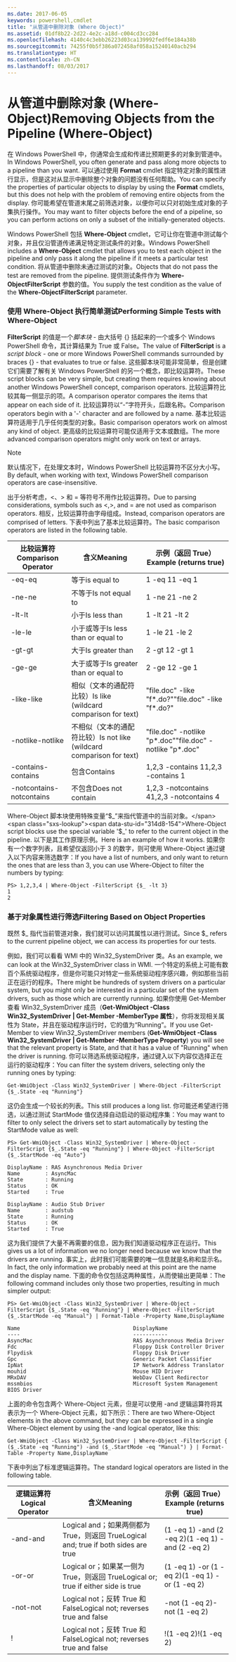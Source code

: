 ```yaml
---
ms.date: 2017-06-05
keywords: powershell,cmdlet
title: "从管道中删除对象 (Where Object)"
ms.assetid: 01df8b22-2d22-4e2c-a18d-c004cd3cc284
ms.openlocfilehash: 4140c4c3ebb26223d03ca139992fedf6e184a38b
ms.sourcegitcommit: 74255f0b5f386a072458af058a15240140acb294
ms.translationtype: HT
ms.contentlocale: zh-CN
ms.lasthandoff: 08/03/2017
---
```

# <a name="removing-objects-from-the-pipeline-where-object"></a><span data-ttu-id="314d8-103">从管道中删除对象 (Where-Object)</span><span class="sxs-lookup"><span data-stu-id="314d8-103">Removing Objects from the Pipeline (Where-Object)</span></span>
<span data-ttu-id="314d8-104">在 Windows PowerShell 中，你通常会生成和传递比预期更多的对象到管道中。</span><span class="sxs-lookup"><span data-stu-id="314d8-104">In Windows PowerShell, you often generate and pass along more objects to a pipeline than you want.</span></span> <span data-ttu-id="314d8-105">可以通过使用 **Format** cmdlet 指定特定对象的属性进行显示，但是这对从显示中删除整个对象的问题没有任何帮助。</span><span class="sxs-lookup"><span data-stu-id="314d8-105">You can specify the properties of particular objects to display by using the **Format** cmdlets, but this does not help with the problem of removing entire objects from the display.</span></span> <span data-ttu-id="314d8-106">你可能希望在管道末尾之前筛选对象，以便你可以只对初始生成对象的子集执行操作。</span><span class="sxs-lookup"><span data-stu-id="314d8-106">You may want to filter objects before the end of a pipeline, so you can perform actions on only a subset of the initially-generated objects.</span></span>

<span data-ttu-id="314d8-107">Windows PowerShell 包括 **Where-Object** cmdlet，它可让你在管道中测试每个对象，并且仅沿管道传递满足特定测试条件的对象。</span><span class="sxs-lookup"><span data-stu-id="314d8-107">Windows PowerShell includes a **Where-Object** cmdlet that allows you to test each object in the pipeline and only pass it along the pipeline if it meets a particular test condition.</span></span> <span data-ttu-id="314d8-108">将从管道中删除未通过测试的对象。</span><span class="sxs-lookup"><span data-stu-id="314d8-108">Objects that do not pass the test are removed from the pipeline.</span></span> <span data-ttu-id="314d8-109">提供测试条件作为 **Where-ObjectFilterScript** 参数的值。</span><span class="sxs-lookup"><span data-stu-id="314d8-109">You supply the test condition as the value of the **Where-ObjectFilterScript** parameter.</span></span>

### <a name="performing-simple-tests-with-where-object"></a><span data-ttu-id="314d8-110">使用 Where-Object 执行简单测试</span><span class="sxs-lookup"><span data-stu-id="314d8-110">Performing Simple Tests with Where-Object</span></span>
<span data-ttu-id="314d8-111">**FilterScript** 的值是一个*脚本块* - 由大括号 {} 括起来的一个或多个 Windows PowerShell 命令，其计算结果为 True 或 False。</span><span class="sxs-lookup"><span data-stu-id="314d8-111">The value of **FilterScript** is a *script block* -  one or more Windows PowerShell commands surrounded by braces {} - that evaluates to true or false.</span></span> <span data-ttu-id="314d8-112">这些脚本块可能非常简单，但是创建它们需要了解有关 Windows PowerShell 的另一个概念，即比较运算符。</span><span class="sxs-lookup"><span data-stu-id="314d8-112">These script blocks can be very simple, but creating them requires knowing about another Windows PowerShell concept, comparison operators.</span></span> <span data-ttu-id="314d8-113">比较运算符比较其每一侧显示的项。</span><span class="sxs-lookup"><span data-stu-id="314d8-113">A comparison operator compares the items that appear on each side of it.</span></span> <span data-ttu-id="314d8-114">比较运算符以“-”字符开头，后跟名称。</span><span class="sxs-lookup"><span data-stu-id="314d8-114">Comparison operators begin with a '-' character and are followed by a name.</span></span> <span data-ttu-id="314d8-115">基本比较运算符适用于几乎任何类型的对象。</span><span class="sxs-lookup"><span data-stu-id="314d8-115">Basic comparison operators work on almost any kind of object.</span></span> <span data-ttu-id="314d8-116">更高级的比较运算符可能仅适用于文本或数组。</span><span class="sxs-lookup"><span data-stu-id="314d8-116">The more advanced comparison operators might only work on text or arrays.</span></span>

> [!NOTE]
> <span data-ttu-id="314d8-117">默认情况下，在处理文本时，Windows PowerShell 比较运算符不区分大小写。</span><span class="sxs-lookup"><span data-stu-id="314d8-117">By default, when working with text, Windows PowerShell comparison operators are case-insensitive.</span></span>

<span data-ttu-id="314d8-118">出于分析考虑，<、> 和 = 等符号不用作比较运算符。</span><span class="sxs-lookup"><span data-stu-id="314d8-118">Due to parsing considerations, symbols such as <,>, and = are not used as comparison operators.</span></span> <span data-ttu-id="314d8-119">相反，比较运算符由字母组成。</span><span class="sxs-lookup"><span data-stu-id="314d8-119">Instead, comparison operators are comprised of letters.</span></span> <span data-ttu-id="314d8-120">下表中列出了基本比较运算符。</span><span class="sxs-lookup"><span data-stu-id="314d8-120">The basic comparison operators are listed in the following table.</span></span>

|<span data-ttu-id="314d8-121">比较运算符</span><span class="sxs-lookup"><span data-stu-id="314d8-121">Comparison Operator</span></span>|<span data-ttu-id="314d8-122">含义</span><span class="sxs-lookup"><span data-stu-id="314d8-122">Meaning</span></span>|<span data-ttu-id="314d8-123">示例（返回 True）</span><span class="sxs-lookup"><span data-stu-id="314d8-123">Example (returns true)</span></span>|
|-----------------------|-----------|--------------------------|
|<span data-ttu-id="314d8-124">-eq</span><span class="sxs-lookup"><span data-stu-id="314d8-124">-eq</span></span>|<span data-ttu-id="314d8-125">等于</span><span class="sxs-lookup"><span data-stu-id="314d8-125">is equal to</span></span>|<span data-ttu-id="314d8-126">1 -eq 1</span><span class="sxs-lookup"><span data-stu-id="314d8-126">1 -eq 1</span></span>|
|<span data-ttu-id="314d8-127">-ne</span><span class="sxs-lookup"><span data-stu-id="314d8-127">-ne</span></span>|<span data-ttu-id="314d8-128">不等于</span><span class="sxs-lookup"><span data-stu-id="314d8-128">Is not equal to</span></span>|<span data-ttu-id="314d8-129">1 -ne 2</span><span class="sxs-lookup"><span data-stu-id="314d8-129">1 -ne 2</span></span>|
|<span data-ttu-id="314d8-130">-lt</span><span class="sxs-lookup"><span data-stu-id="314d8-130">-lt</span></span>|<span data-ttu-id="314d8-131">小于</span><span class="sxs-lookup"><span data-stu-id="314d8-131">Is less than</span></span>|<span data-ttu-id="314d8-132">1 -lt 2</span><span class="sxs-lookup"><span data-stu-id="314d8-132">1 -lt 2</span></span>|
|<span data-ttu-id="314d8-133">-le</span><span class="sxs-lookup"><span data-stu-id="314d8-133">-le</span></span>|<span data-ttu-id="314d8-134">小于或等于</span><span class="sxs-lookup"><span data-stu-id="314d8-134">Is less than or equal to</span></span>|<span data-ttu-id="314d8-135">1 -le 2</span><span class="sxs-lookup"><span data-stu-id="314d8-135">1 -le 2</span></span>|
|<span data-ttu-id="314d8-136">-gt</span><span class="sxs-lookup"><span data-stu-id="314d8-136">-gt</span></span>|<span data-ttu-id="314d8-137">大于</span><span class="sxs-lookup"><span data-stu-id="314d8-137">Is greater than</span></span>|<span data-ttu-id="314d8-138">2 -gt 1</span><span class="sxs-lookup"><span data-stu-id="314d8-138">2 -gt 1</span></span>|
|<span data-ttu-id="314d8-139">-ge</span><span class="sxs-lookup"><span data-stu-id="314d8-139">-ge</span></span>|<span data-ttu-id="314d8-140">大于或等于</span><span class="sxs-lookup"><span data-stu-id="314d8-140">Is greater than or equal to</span></span>|<span data-ttu-id="314d8-141">2 -ge 1</span><span class="sxs-lookup"><span data-stu-id="314d8-141">2 -ge 1</span></span>|
|<span data-ttu-id="314d8-142">-like</span><span class="sxs-lookup"><span data-stu-id="314d8-142">-like</span></span>|<span data-ttu-id="314d8-143">相似（文本的通配符比较）</span><span class="sxs-lookup"><span data-stu-id="314d8-143">Is like (wildcard comparison for text)</span></span>|<span data-ttu-id="314d8-144">"file.doc" -like "f\*.do?"</span><span class="sxs-lookup"><span data-stu-id="314d8-144">"file.doc" -like "f\*.do?"</span></span>|
|<span data-ttu-id="314d8-145">-notlike</span><span class="sxs-lookup"><span data-stu-id="314d8-145">-notlike</span></span>|<span data-ttu-id="314d8-146">不相似（文本的通配符比较）</span><span class="sxs-lookup"><span data-stu-id="314d8-146">Is not like (wildcard comparison for text)</span></span>|<span data-ttu-id="314d8-147">"file.doc" -notlike "p\*.doc"</span><span class="sxs-lookup"><span data-stu-id="314d8-147">"file.doc" -notlike "p\*.doc"</span></span>|
|<span data-ttu-id="314d8-148">-contains</span><span class="sxs-lookup"><span data-stu-id="314d8-148">-contains</span></span>|<span data-ttu-id="314d8-149">包含</span><span class="sxs-lookup"><span data-stu-id="314d8-149">Contains</span></span>|<span data-ttu-id="314d8-150">1,2,3 -contains 1</span><span class="sxs-lookup"><span data-stu-id="314d8-150">1,2,3 -contains 1</span></span>|
|<span data-ttu-id="314d8-151">-notcontains</span><span class="sxs-lookup"><span data-stu-id="314d8-151">-notcontains</span></span>|<span data-ttu-id="314d8-152">不包含</span><span class="sxs-lookup"><span data-stu-id="314d8-152">Does not contain</span></span>|<span data-ttu-id="314d8-153">1,2,3 -notcontains 4</span><span class="sxs-lookup"><span data-stu-id="314d8-153">1,2,3 -notcontains 4</span></span>|

<span data-ttu-id="314d8-154">Where-Object 脚本块使用特殊变量“$_”来指代管道中的当前对象。</span><span class="sxs-lookup"><span data-stu-id="314d8-154">Where-Object script blocks use the special variable '$_' to refer to the current object in the pipeline.</span></span> <span data-ttu-id="314d8-155">以下是其工作原理示例。</span><span class="sxs-lookup"><span data-stu-id="314d8-155">Here is an example of how it works.</span></span> <span data-ttu-id="314d8-156">如果你有一个数字列表，且希望仅返回小于 3 的数字，则可使用 Where-Object 通过键入以下内容来筛选数字：</span><span class="sxs-lookup"><span data-stu-id="314d8-156">If you have a list of numbers, and only want to return the ones that are less than 3, you can use Where-Object to filter the numbers by typing:</span></span>

```
PS> 1,2,3,4 | Where-Object -FilterScript {$_ -lt 3}
1
2
```

### <a name="filtering-based-on-object-properties"></a><span data-ttu-id="314d8-157">基于对象属性进行筛选</span><span class="sxs-lookup"><span data-stu-id="314d8-157">Filtering Based on Object Properties</span></span>
<span data-ttu-id="314d8-158">既然 $_ 指代当前管道对象，我们就可以访问其属性以进行测试。</span><span class="sxs-lookup"><span data-stu-id="314d8-158">Since $_ refers to the current pipeline object, we can access its properties for our tests.</span></span>

<span data-ttu-id="314d8-159">例如，我们可以看看 WMI 中的 Win32_SystemDriver 类。</span><span class="sxs-lookup"><span data-stu-id="314d8-159">As an example, we can look at the Win32_SystemDriver class in WMI.</span></span> <span data-ttu-id="314d8-160">一个特定的系统上可能有数百个系统驱动程序，但是你可能只对特定一些系统驱动程序感兴趣，例如那些当前正在运行的程序。</span><span class="sxs-lookup"><span data-stu-id="314d8-160">There might be hundreds of system drivers on a particular system, but you might only be interested in a particular set of the system drivers, such as those which are currently running.</span></span> <span data-ttu-id="314d8-161">如果你使用 Get-Member 查看 Win32_SystemDriver 成员（**Get-WmiObject -Class Win32_SystemDriver | Get-Member -MemberType 属性**），你将发现相关属性为 State，并且在驱动程序运行时，它的值为“Running”。</span><span class="sxs-lookup"><span data-stu-id="314d8-161">If you use Get-Member to view Win32_SystemDriver members (**Get-WmiObject -Class Win32_SystemDriver | Get-Member -MemberType Property**) you will see that the relevant property is State, and that it has a value of "Running" when the driver is running.</span></span> <span data-ttu-id="314d8-162">你可以筛选系统驱动程序，通过键入以下内容仅选择正在运行的驱动程序：</span><span class="sxs-lookup"><span data-stu-id="314d8-162">You can filter the system drivers, selecting only the running ones by typing:</span></span>

```
Get-WmiObject -Class Win32_SystemDriver | Where-Object -FilterScript {$_.State -eq "Running"}
```

<span data-ttu-id="314d8-163">这仍会生成一个较长的列表。</span><span class="sxs-lookup"><span data-stu-id="314d8-163">This still produces a long list.</span></span> <span data-ttu-id="314d8-164">你可能还希望进行筛选，以通过测试 StartMode 值仅选择自动启动的驱动程序集：</span><span class="sxs-lookup"><span data-stu-id="314d8-164">You may want to filter to only select the drivers set to start automatically by testing the StartMode value as well:</span></span>

```
PS> Get-WmiObject -Class Win32_SystemDriver | Where-Object -FilterScript {$_.State -eq "Running"} | Where-Object -FilterScript {$_.StartMode -eq "Auto"}

DisplayName : RAS Asynchronous Media Driver
Name        : AsyncMac
State       : Running
Status      : OK
Started     : True

DisplayName : Audio Stub Driver
Name        : audstub
State       : Running
Status      : OK
Started     : True
```

<span data-ttu-id="314d8-165">这为我们提供了大量不再需要的信息，因为我们知道驱动程序正在运行。</span><span class="sxs-lookup"><span data-stu-id="314d8-165">This gives us a lot of information we no longer need because we know that the drivers are running.</span></span> <span data-ttu-id="314d8-166">事实上，此时我们可能需要的唯一信息就是名称和显示名。</span><span class="sxs-lookup"><span data-stu-id="314d8-166">In fact, the only information we probably need at this point are the name and the display name.</span></span> <span data-ttu-id="314d8-167">下面的命令仅包括这两种属性，从而使输出更简单：</span><span class="sxs-lookup"><span data-stu-id="314d8-167">The following command includes only those two properties, resulting in much simpler output:</span></span>

```
PS> Get-WmiObject -Class Win32_SystemDriver | Where-Object -FilterScript {$_.State -eq "Running"} | Where-Object -FilterScript {$_.StartMode -eq "Manual"} | Format-Table -Property Name,DisplayName

Name                                    DisplayName
----                                    -----------
AsyncMac                                RAS Asynchronous Media Driver
Fdc                                     Floppy Disk Controller Driver
Flpydisk                                Floppy Disk Driver
Gpc                                     Generic Packet Classifier
IpNat                                   IP Network Address Translator
mouhid                                  Mouse HID Driver
MRxDAV                                  WebDav Client Redirector
mssmbios                                Microsoft System Management BIOS Driver
```

<span data-ttu-id="314d8-168">上面的命令包含两个 Where-Object 元素，但是可以使用 -and 逻辑运算符将其表示为一个 Where-Object 元素，如下所示：</span><span class="sxs-lookup"><span data-stu-id="314d8-168">There are two Where-Object elements in the above command, but they can be expressed in a single Where-Object element by using the -and logical operator, like this:</span></span>

```
Get-WmiObject -Class Win32_SystemDriver | Where-Object -FilterScript { ($_.State -eq "Running") -and ($_.StartMode -eq "Manual") } | Format-Table -Property Name,DisplayName
```

<span data-ttu-id="314d8-169">下表中列出了标准逻辑运算符。</span><span class="sxs-lookup"><span data-stu-id="314d8-169">The standard logical operators are listed in the following table.</span></span>

|<span data-ttu-id="314d8-170">逻辑运算符</span><span class="sxs-lookup"><span data-stu-id="314d8-170">Logical Operator</span></span>|<span data-ttu-id="314d8-171">含义</span><span class="sxs-lookup"><span data-stu-id="314d8-171">Meaning</span></span>|<span data-ttu-id="314d8-172">示例（返回 True）</span><span class="sxs-lookup"><span data-stu-id="314d8-172">Example (returns true)</span></span>|
|--------------------|-----------|--------------------------|
|<span data-ttu-id="314d8-173">-and</span><span class="sxs-lookup"><span data-stu-id="314d8-173">-and</span></span>|<span data-ttu-id="314d8-174">Logical and；如果两侧都为 True，则返回 True</span><span class="sxs-lookup"><span data-stu-id="314d8-174">Logical and; true if both sides are true</span></span>|<span data-ttu-id="314d8-175">(1 -eq 1) -and (2 -eq 2)</span><span class="sxs-lookup"><span data-stu-id="314d8-175">(1 -eq 1) -and (2 -eq 2)</span></span>|
|<span data-ttu-id="314d8-176">-or</span><span class="sxs-lookup"><span data-stu-id="314d8-176">-or</span></span>|<span data-ttu-id="314d8-177">Logical or；如果某一侧为 True，则返回 True</span><span class="sxs-lookup"><span data-stu-id="314d8-177">Logical or; true if either side is true</span></span>|<span data-ttu-id="314d8-178">(1 -eq 1) -or (1 -eq 2)</span><span class="sxs-lookup"><span data-stu-id="314d8-178">(1 -eq 1) -or (1 -eq 2)</span></span>|
|<span data-ttu-id="314d8-179">-not</span><span class="sxs-lookup"><span data-stu-id="314d8-179">-not</span></span>|<span data-ttu-id="314d8-180">Logical not；反转 True 和 False</span><span class="sxs-lookup"><span data-stu-id="314d8-180">Logical not; reverses true and false</span></span>|<span data-ttu-id="314d8-181">-not (1 -eq 2)</span><span class="sxs-lookup"><span data-stu-id="314d8-181">-not (1 -eq 2)</span></span>|
|\!|<span data-ttu-id="314d8-182">Logical not；反转 True 和 False</span><span class="sxs-lookup"><span data-stu-id="314d8-182">Logical not; reverses true and false</span></span>|<span data-ttu-id="314d8-183">\!(1 -eq 2)</span><span class="sxs-lookup"><span data-stu-id="314d8-183">\!(1 -eq 2)</span></span>|

